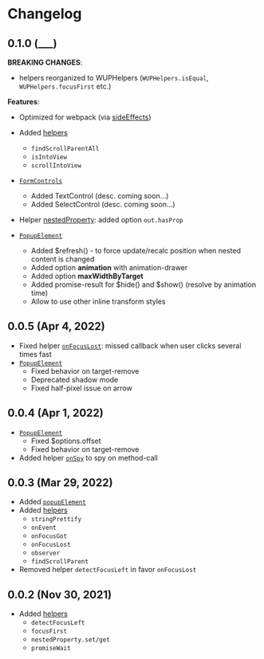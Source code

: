 # Changelog

## 0.1.0 (\_\_\_)

**BREAKING CHANGES**:

- helpers reorganized to WUPHelpers (`WUPHelpers.isEqual`, `WUPHelpers.focusFirst` etc.)

**Features**:

- Optimized for webpack (via [sideEffects](https://webpack.js.org/guides/tree-shaking/#mark-the-file-as-side-effect-free))
- Added [helpers](README.md#helpers)
  - `findScrollParentAll`
  - `isIntoView`
  - `scrollIntoView`
- [`FormControls`](README.md#controls)
  - Added TextControl (desc. coming soon...)
  - Added SelectControl (desc. coming soon...)
- Helper [nestedProperty](README.md#helpers): added option `out.hasProp`

- [`PopupElement`](README.md#popupelement)
  - Added $refresh() - to force update/recalc position when nested content is changed
  - Added option **animation** with animation-drawer
  - Added option **maxWidthByTarget**
  - Added promise-result for \$hide() and \$show() (resolve by animation time)
  - Allow to use other inline transform styles

## 0.0.5 (Apr 4, 2022)

- Fixed helper [`onFocusLost`](<(README.md#helpers)>): missed callback when user clicks several times fast
- [`PopupElement`](README.md#popupelement)
  - Fixed behavior on target-remove
  - Deprecated shadow mode
  - Fixed half-pixel issue on arrow

## 0.0.4 (Apr 1, 2022)

- [`PopupElement`](README.md#popupelement)
  - Fixed $options.offset
  - Fixed behavior on target-remove
- Added helper [`onSpy`](README.md#helpers) to spy on method-call

## 0.0.3 (Mar 29, 2022)

- Added [`popupElement`](README.md#popupelement)
- Added [helpers](README.md#helpers)
  - `stringPrettify`
  - `onEvent`
  - `onFocusGot`
  - `onFocusLost`
  - `observer`
  - `findScrollParent`
- Removed helper `detectFocusLeft` in favor `onFocusLost`

## 0.0.2 (Nov 30, 2021)

- Added [helpers](README.md#helpers)
  - `detectFocusLeft`
  - `focusFirst`
  - `nestedProperty.set/get`
  - `promiseWait`
